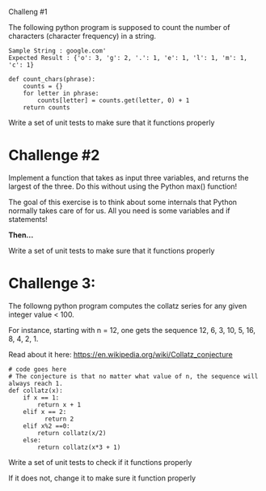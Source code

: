 Challeng #1

The following python program is supposed to count the number of characters (character frequency) in a string.

```
Sample String : google.com'
Expected Result : {'o': 3, 'g': 2, '.': 1, 'e': 1, 'l': 1, 'm': 1, 'c': 1}
```

```
def count_chars(phrase):
    counts = {}
    for letter in phrase:
        counts[letter] = counts.get(letter, 0) + 1
    return counts
```

Write a set of unit tests to make sure that it functions properly



# Challenge #2

Implement a function that takes as input three variables, and returns the largest of the three. Do this without using the Python max() function!

The goal of this exercise is to think about some internals that Python normally takes care of for us. All you need is some variables and if statements!

__Then...__

Write a set of unit tests to make sure that it functions properly


# Challenge 3:

The followng python program computes the collatz series for any given integer value < 100.

For instance, starting with n = 12, one gets the sequence 12, 6, 3, 10, 5, 16, 8, 4, 2, 1.


Read about it here: https://en.wikipedia.org/wiki/Collatz_conjecture 


```
# code goes here
# The conjecture is that no matter what value of n, the sequence will always reach 1.
def collatz(x):
    if x == 1:
        return x + 1
    elif x == 2:
    	  return 2
    elif x%2 ==0:
        return collatz(x/2)
    else:
        return collatz(x*3 + 1)
```

Write a set of unit tests to check if it functions properly

If it does not, change it to make sure it function properly
